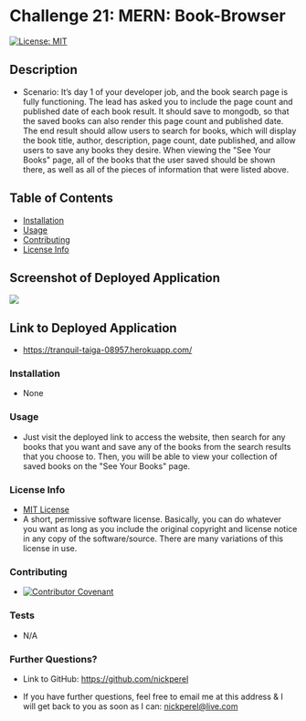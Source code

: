 # Challenge 21: MERN: Book-Browser
  [![License: MIT](https://img.shields.io/badge/License-MIT-yellow.svg)](https://opensource.org/licenses/MIT)

  ## Description
  
  * Scenario: It’s day 1 of your developer job, and the book search page is fully functioning. The lead has asked you to include the page count and published date of each book result. It should save to mongodb, so that the saved books can also render this page count and published date. The end result should allow users to search for books, which will display the book title, author, description, page count, date published, and allow users to save any books they desire. When viewing the "See Your Books" page, all of the books that the user saved should be shown there, as well as all of the pieces of information that were listed above.

  ## Table of Contents

  * [Installation](#installation)
  * [Usage](#usage)
  * [Contributing](#contributing)
  * [License Info](#license-info)

  ## Screenshot of Deployed Application

  ![](https://www.dropbox.com/s/ktqtdo3fi157yfn/Book-Browser.png?raw=1)

  ## Link to Deployed Application

  * https://tranquil-taiga-08957.herokuapp.com/ 

  ### Installation
  
  * None

  ### Usage

  * Just visit the deployed link to access the website, then search for any books that you want and save any of the books from the search results that you choose to. Then, you will be able to view your collection of saved books on the "See Your Books" page.

  ### License Info
  * [MIT License](https://opensource.org/licenses/MIT)
  * A short, permissive software license. Basically, you can do whatever you want as long as you include the original copyright and license notice in any copy of the software/source.  There are many variations of this license in use.
  
  ### Contributing

  * [![Contributor Covenant](https://img.shields.io/badge/Contributor%20Covenant-2.1-4baaaa.svg)](code_of_conduct.md)

  ### Tests

  * N/A

  ### Further Questions?

  * Link to GitHub: https://github.com/nickperel

  * If you have further questions, feel free to email me at this address & I will get back to you as soon as I can: nickperel@live.com